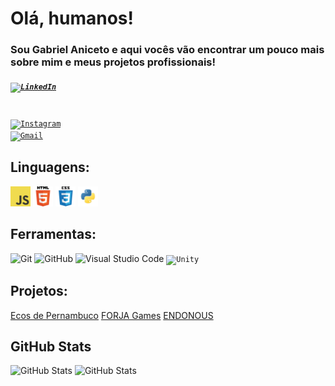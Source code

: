 # Olá, humanos!
### Sou **Gabriel Aniceto** e aqui vocês vão encontrar um pouco mais sobre mim e meus projetos profissionais!
##### <code><a href="#" title="LinkedIn"><img src="https://img.shields.io/badge/-Linkedin-0e76a8?style=flat-square&logo=Linkedin&logoColor=white&link=www.linkedin.com/in/gabrielaniceto1" alt="LinkedIn"/></a></code>
<code><a href="#" title="Instagram"> <img src="https://img.shields.io/badge/-Instagram-DF0174?style=flat-square&labelColor=DF0174&logo=instagram&logoColor=white&link=https://www.instagram.com/aniceto.gabriel/" alt="Instagram"/></a></code>
<code><a href="#" title="Gmail">
<img src="https://img.shields.io/badge/-Gmail-FF0000?style=flat-square&labelColor=FF0000&logo=gmail&logoColor=white&link=gabriel.aniceto@hotmail.com" alt="Gmail"/></a></code>

## Linguagens: 
<code><img height="32" src="https://raw.githubusercontent.com/github/explore/80688e429a7d4ef2fca1e82350fe8e3517d3494d/topics/javascript/javascript.png" alt="Javascript"/></code>
<code><img height="32" src="https://raw.githubusercontent.com/github/explore/80688e429a7d4ef2fca1e82350fe8e3517d3494d/topics/html/html.png" alt="HTML5"/></code>
<code><img height="32" src="https://raw.githubusercontent.com/github/explore/80688e429a7d4ef2fca1e82350fe8e3517d3494d/topics/css/css.png" alt="CSS"/></code>
<code><img height="32" src="https://raw.githubusercontent.com/github/explore/80688e429a7d4ef2fca1e82350fe8e3517d3494d/topics/python/python.png" alt="Python"/></code>

## Ferramentas:
![Git](https://img.shields.io/badge/-Git-333333?style=flat&logo=git)
![GitHub](https://img.shields.io/badge/-GitHub-333333?style=flat&logo=github)
![Visual Studio Code](https://img.shields.io/badge/-Visual%20Studio%20Code-333333?style=flat&logo=visual-studio-code&logoColor=007ACC)
<code><img height="32" src="https://cdn.sanity.io/images/fuvbjjlp/production/6d1df49565a2ad20ffa8386f1465ba52039133e3-1920x1080.png" alt="Unity"/></code>

## Projetos:
[Ecos de Pernambuco](https://sites.google.com/cesar.school/ecosdepernambuco/in%C3%ADcio?authuser=0)
[FORJA Games](https://www.instagram.com/forjagame/)
[ENDONOUS](https://www.instagram.com/endonous_game/)

## GitHub Stats

![GitHub Stats](https://github-readme-stats.vercel.app/api?username=gabrielaniceto1&show_icons=true&theme=radical)
![GitHub Stats](https://github-readme-stats.vercel.app/api/top-langs/?username=gabrielaniceto1&theme=dark&hide_border=false&include_all_commits=true&count_private=true&layout=compact)

